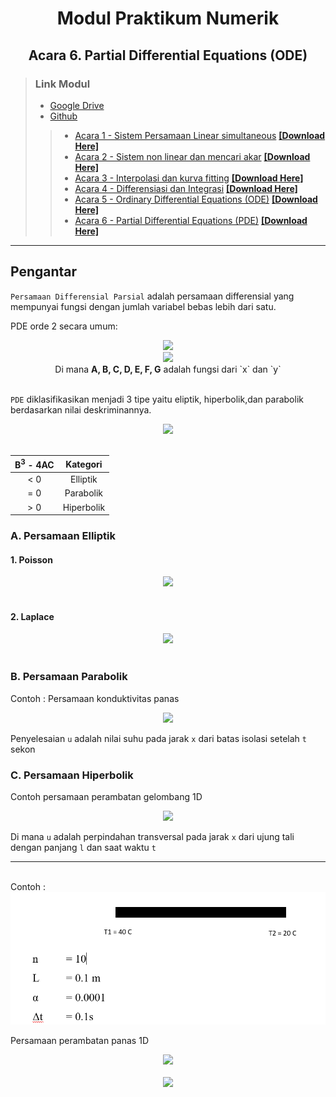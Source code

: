 <center> 

# Modul Praktikum Numerik </h1>
## Acara 6. Partial Differential Equations (ODE) 
</center>

> ### Link Modul
> * [Google Drive](https://drive.google.com/drive/folders/1uMaBNZ2VWBWpx080plEPaRVnLfh66UfH?usp=sharing)
> * [Github](https://github.com/FajrulHQ/Prakt-Numerik)
>>  * [Acara 1 - Sistem Persamaan Linear simultaneous](https://github.com/FajrulHQ/Prakt-Numerik/blob/main/Acara%201/Acara%201.md) [__[Download Here]__](https://drive.google.com/drive/u/0/folders/1183IOE2AyPF-gyQVuzTEYEBTQUtLgtzp)
>>  * [Acara 2 - Sistem non linear dan mencari akar](https://github.com/FajrulHQ/Prakt-Numerik/blob/main/Acara%202/Acara%202.md) [__[Download Here]__](https://drive.google.com/drive/folders/17aN5QrDvoH_QwJPU4YP9N5pLOv6nVo0q?usp=sharing)
>>  * [Acara 3 - Interpolasi dan kurva fitting](https://github.com/FajrulHQ/Prakt-Numerik/blob/main/Acara%203/Acara%203.md) [__[Download Here]__](https://drive.google.com/drive/folders/1rDq2SUB0OCT58TML7OEPjWiuK4gC_GxT?usp=sharing)
>>  * [Acara 4 - Differensiasi dan Integrasi](https://github.com/FajrulHQ/Prakt-Numerik/blob/main/Acara%204/Acara%204.md) [__[Download Here]__](https://drive.google.com/drive/folders/1eFA36m0f2kSgOjpuxNCS9V24IvUXwtKP)
>>  * [Acara 5 - Ordinary Differential Equations (ODE)](https://github.com/FajrulHQ/Prakt-Numerik/blob/main/Acara%205/Acara%205.md) [__[Download Here]__](https://drive.google.com/drive/folders/1mr4_QPAsfgZ9kfSoK0zEPxMiex7iG5Ir)
>>  * [Acara 6 - Partial Differential Equations (PDE)](https://github.com/FajrulHQ/Prakt-Numerik/blob/main/Acara%206/Acara%206.md) [__[Download Here]__](https://drive.google.com/drive/folders/1_Y8Rr2Few7SgH5HPCtPi-Q3TE4u3VKUH)

---

 ## Pengantar
 `Persamaan Differensial Parsial` adalah persamaan differensial yang mempunyai fungsi dengan jumlah variabel bebas lebih dari satu.

 PDE orde 2 secara umum:
<center>
<img src="https://render.githubusercontent.com/render/math?math=A\frac{\delta ^2u}{\delta x^2}%2BB\frac{\delta ^2u}{\delta x\delta y}%2BC\frac{\delta ^2u}{\delta y^2}%2BD\frac{\delta u}{\delta x}%2BE\frac{\delta u}{\delta y}%2BFu=G "><br>
<img src="https://render.githubusercontent.com/render/math?math=i.e.,\quad Au_{xx}%2BBu_{xy}%2BCu_{yy}%2BDu_x%2BEu_y%2BFu=G ">
<br>Di mana <b>A, B, C, D, E, F, G</b> adalah fungsi dari `x` dan `y` 
</center><br>

`PDE` diklasifikasikan menjadi 3 tipe yaitu eliptik, hiperbolik,dan parabolik berdasarkan nilai deskriminannya.
<center>
<img src="https://render.githubusercontent.com/render/math?math=D=B^3-4AC "><br><br>

|B<sup>3</sup> - 4AC    |Kategori   |
|:---:                  |:---:      |
|<  0                   |Elliptik    |
|=  0                   |Parabolik  |
|>  0                   |Hiperbolik |
</center>

### A. Persamaan Elliptik

#### 1. Poisson
<center>
<img src="https://render.githubusercontent.com/render/math?math=\frac{\delta^2u}{\delta x^2}%2B\frac{\delta^2u}{\delta y^2}=g(x,y) ">
</center><br>

#### 2. Laplace
<center>
<img src="https://render.githubusercontent.com/render/math?math=\frac{\delta^2u}{\delta x^2}%2B\frac{\delta^2u}{\delta y^2}=0 \quad \textrm{atau}\quad \nabla^2u=0 ">
</center><br>

### B. Persamaan Parabolik
 Contoh    : Persamaan konduktivitas panas
<center>
<img src="https://render.githubusercontent.com/render/math?math=\frac{\delta u}{\delta t}=\alpha\frac{\delta^2u}{\delta x^2} ">
</center>

Penyelesaian `u` adalah nilai suhu pada jarak `x` dari batas isolasi setelah `t` sekon

### C. Persamaan Hiperbolik

Contoh persamaan perambatan gelombang 1D
 <center>
<img src="https://render.githubusercontent.com/render/math?math=\frac{\delta ^2u}{\delta ^2t}=c^2\frac{\delta^2u}{\delta x^2} ">
</center>

Di mana `u` adalah perpindahan transversal pada jarak `x` dari ujung tali dengan panjang `l` dan saat waktu `t`

---
<br>
Contoh    :
<center>
<img src="https://github.com/FajrulHQ/pict/blob/main/Acara%206/Picture%201.png?raw=true ">
</center>

Persamaan perambatan panas 1D
<center>
<img src="https://render.githubusercontent.com/render/math?math=\frac{dT(i)}{dt}=\alpha[\frac{-(T_i-T_{i-1})}{\Delta x^2}%2B\frac{(T_{i%2B1}-T_i)}{\Delta x^2}] "><br><br>
<img src="https://render.githubusercontent.com/render/math?math=T(t%2B\Delta t)\approx T(t)%2B\frac{dT}{dt}|_t^{\Delta t} ">
</center>